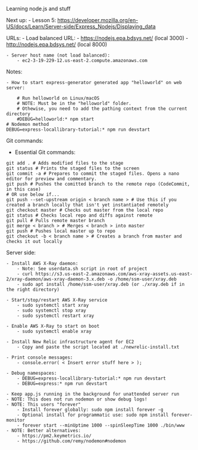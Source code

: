 Learning node.js and stuff


Next up:
    - Lesson 5: https://developer.mozilla.org/en-US/docs/Learn/Server-side/Express_Nodejs/Displaying_data
    
URLs:
    - Load balanced URL: 
        - https://nodejs.epa.bdsys.net/ (local 3000)
        - http://nodejs.epa.bdsys.net/ (local 8000)
    
    - Server host name (not load balanced):
        - ec2-3-19-229-12.us-east-2.compute.amazonaws.com
    
    
Notes:

    - How to start express-generator generated app "helloworld" on web server:
    
        # Run helloworld on Linux/macOS
        # NOTE: Must be in the "helloworld" folder. 
        # Othewise, you need to add the pathing context from the current directory
        #DEBUG=helloworld:* npm start
	# Nodemon method
	DEBUG=express-locallibrary-tutorial:* npm run devstart


Git commands:
   - Essential Git commands:

	git add . # Adds modified files to the stage
	git status # Prints the staged files to the screen
	git commit -a # Prepares to commit the staged files. Opens a nano editor for preview and commentary.
	git push # Pushes the comitted branch to the remote repo (CodeCommit, in this case)
	# OR use below if...
	git push --set-upstream origin < branch name > # Use this if you created a branch locally that isn't yet instantiated remotely 
	git checkout master # Checks out master from the local repo
	git status # Checks local repo and diffs against remote
	git pull # Pulls remote master branch
	git merge < branch > # Merges < branch > into master
	git push # Pushes local master up to repo
	git checkout -b < branch name > # Creates a branch from master and checks it out locally


Server side:

	- Install AWS X-Ray daemon:
		- Note: See userdata.sh script in root of project
		- curl https://s3.us-east-2.amazonaws.com/aws-xray-assets.us-east-2/xray-daemon/aws-xray-daemon-3.x.deb -o /home/ssm-user/xray.deb
		- sudo apt install /home/ssm-user/xray.deb (or ./xray.deb if in the right directory)

	- Start/stop/restart AWS X-Ray service
		- sudo systemctl start xray
		- sudo systemctl stop xray
		- sudo systemctl restart xray
	
	- Enable AWS X-Ray to start on boot
		- sudo systemctl enable xray

	- Install New Relic infrastructure agent for EC2
		- Copy and paste the script located at ./newrelic-install.txt

	- Print console messages:
		- console.error( < Insert error stuff here > );

	- Debug namespaces:
		- DEBUG=express-locallibrary-tutorial:* npm run devstart
		- DEBUG=express:* npm run devstart

	- Keep app.js running in the background for unattended server run
	- NOTE: This does not run nodemon or show debug logs!
	- NOTE: This users "forever"
		- Install forever globally: sudo npm install forever -g
		- Optional install for programmatic use: sudo npm install forever-monitor
		- forever start --minUptime 1000 --spinSleepTime 1000 ./bin/www
	- NOTE: Better alternatives:
		- https://pm2.keymetrics.io/
		- https://github.com/remy/nodemon#nodemon
